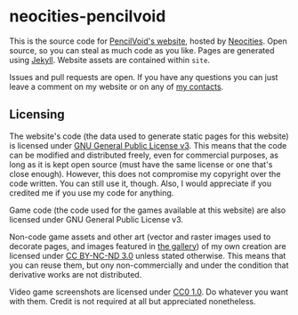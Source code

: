 # neocities-pencilvoid
This is the source code for [PencilVoid's website](https://pencilvoid.neocities.org/), hosted by [Neocities](https://neocities.org). Open source, so you can steal as much code as you like. Pages are generated using [Jekyll](https://jekyllrb.com). Website assets are contained within `site`.

Issues and pull requests are open. If you have any questions you can just leave a comment on my website or on any of [my contacts](https://pencilvoid.neocities.org/aboutme#otherplaces).

## Licensing
The website's code (the data used to generate static pages for this website) is licensed under [GNU General Public License v3](https://www.gnu.org/licenses/gpl-3.0.en.html). This means that the code can be modified and distributed freely, even for commercial purposes, as long as it is kept open source (must have the same license or one that's close enough). However, this does not compromise my copyright over the code written. You can still use it, though. Also, I would appreciate if you credited me if you use my code for anything.

Game code (the code used for the games available at this website) are also licensed under GNU General Public License v3.

Non-code game assets and other art (vector and raster images used to decorate pages, and images featured in [the gallery](https://pencilvoid.neocities.org/art)) of my own creation are licensed under [CC BY-NC-ND 3.0](https://creativecommons.org/licenses/by-nc-nd/3.0/) unless stated otherwise. This means that you can reuse them, but ony non-commercially and under the condition that derivative works are not distributed.

Video game screenshots are licensed under [CC0 1.0](https://creativecommons.org/publicdomain/zero/1.0/). Do whatever you want with them. Credit is not required at all but appreciated nonetheless.
